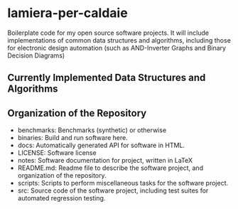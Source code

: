 # lamiera-per-caldaie


Boilerplate code for my open source software projects. It will include implementations of common data structures and algorithms, including those for electronic design automation (such as AND-Inverter Graphs and Binary Decision Diagrams)



## Currently Implemented Data Structures and Algorithms














## Organization of the Repository
- benchmarks: Benchmarks (synthetic) or otherwise
- binaries: Build and run software here.
- docs: Automatically generated API for software in HTML.
- LICENSE: Software license
- notes: Software documentation for project, written in LaTeX
- README.md: Readme file to describe the software project, and organization of the repository.
- scripts: Scripts to perform miscellaneous tasks for the software project.
- src: Source code of the software project, including test suites for automated regression testing.


